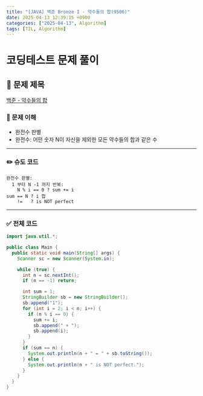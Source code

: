 ```yaml
---
title: "[JAVA] 백준 Bronze I - 약수들의 합(9506)"
date: 2025-04-13 12:39:15 +0900
categories: ["2025-04-13", Algorithm]
tags: [TIL, Algorithm]
---
```

# 코딩테스트 문제 풀이

## 📘 문제 제목
[백준 - 약수들의 합](https://www.acmicpc.net/problem/9506)

### 🧠 문제 이해
- 완전수 판별
- 완전수: 어떤 숫자 N이 자신을 제외한 모든 약수들의 합과 같은 수

---

### ✏️ 슈도 코드

```plaintext
완전수 판별:
  1 부터 N -1 까지 반복:
    N % i == 0 ? sum += i
sum == N ? i 합
    !=   ? is NOT perfect
```

---

### ✅ 전체 코드
```java
import java.util.*;

public class Main {
  public static void main(String[] args) {
    Scanner sc = new Scanner(System.in);

    while (true) {
      int n = sc.nextInt();
      if (n == -1) return;

      int sum = 1;
      StringBuilder sb = new StringBuilder();
      sb.append("1");
      for (int i = 2; i < n; i++) {
        if (n % i == 0) {
          sum += i;
          sb.append(" + ");
          sb.append(i);
        }
      }
      if (sum == n) {
        System.out.println(n + " = " + sb.toString());
      } else {
        System.out.println(n + " is NOT perfect.");
      }
    }
  }
}
```
